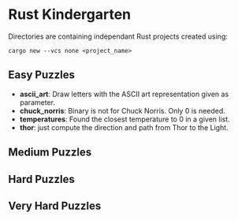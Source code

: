 # Rust Kindergarten

Directories are containing independant Rust projects created using:
```
cargo new --vcs none <project_name>
```

## Easy Puzzles

* **ascii_art**: Draw letters with the ASCII art representation given as
  parameter.
* **chuck_norris**: Binary is not for Chuck Norris. Only 0 is needed.
* **temperatures**: Found the closest temperature to 0 in a given list.
* **thor**: just compute the direction and path from Thor to the Light.

## Medium Puzzles

## Hard Puzzles
        
## Very Hard Puzzles        
